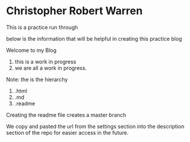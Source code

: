 # Christopher Robert Warren
This is a practice run through 

below is the information that will be helpful in creating this practice blog 


Welcome to my Blog

1. this is a work in progress
2. we are all a work in progress.


Note: the is the hierarchy 
1. .html
2. .md
3. .readme

Creating the readme file creates a master branch 

We copy and pasted the url from the settings section into the description section of the repo for easier access in the future. 
